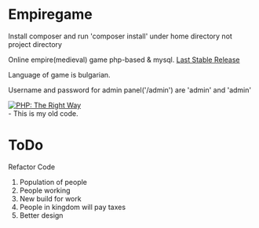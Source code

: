 # Empiregame
Install composer and run 'composer install' under home directory not project directory

Online empire(medieval) game php-based & mysql.
<a href="https://github.com/dplamenov/empiregame/releases/tag/v1.2.2">Last Stable Release</a>

Language of game is bulgarian.

Username and password for admin panel('/admin') are 'admin' and 'admin'

<a href="http://www.phptherightway.com">
    <img src="http://www.phptherightway.com/images/banners/vert-rect-240x400.png" alt="PHP: The Right Way"/>
</a>
<br>
- This is my old code.

# ToDo 
Refactor Code
1. Population of people
2. People working
3. New build for work
4. People in kingdom will pay taxes
5. Better design

